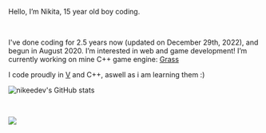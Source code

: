 Hello, I’m Nikita, 15 year old boy coding.

<br>

I've done coding for 2.5 years now (updated on December 29th, 2022), and begun in August 2020.
I’m interested in web and game development!
I’m currently working on mine C++ game engine: [Grass](https://github.com/nikeedev/grass) 


I code proudly in [V](https://github.com/vlang/v) and C++, aswell as i am learning them :)


![nikeedev's GitHub stats](https://github-readme-stats.vercel.app/api?username=nikeedev&show_icons=true&theme=gruvbox)

<br>

![](https://hit.yhype.me/github/profile?user_id=69197950)
